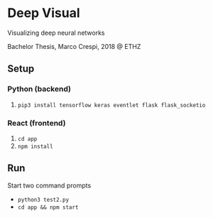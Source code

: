 # Deep Visual

Visualizing deep neural networks

Bachelor Thesis, Marco Crespi, 2018 @ ETHZ

## Setup

### Python (backend)

1.  `pip3 install tensorflow keras eventlet flask flask_socketio`

### React (frontend)

1.  `cd app`
1.  `npm install`

## Run

Start two command prompts

- `python3 test2.py`
- `cd app && npm start`
